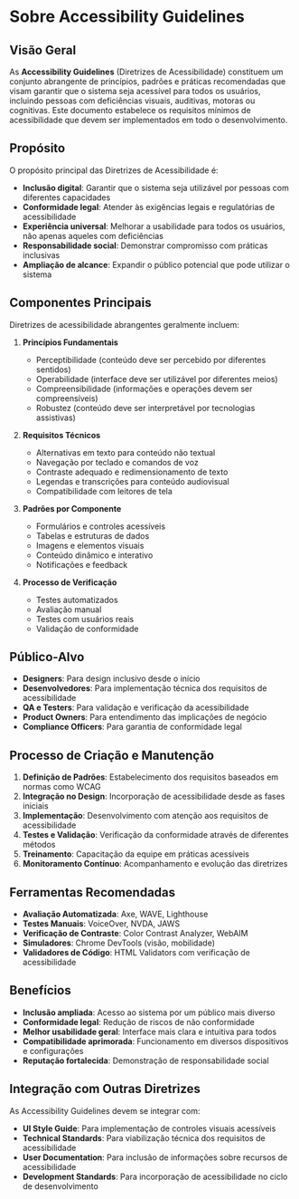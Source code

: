 # Sobre Accessibility Guidelines

## Visão Geral

As **Accessibility Guidelines** (Diretrizes de Acessibilidade) constituem um conjunto abrangente de princípios, padrões e práticas recomendadas que visam garantir que o sistema seja acessível para todos os usuários, incluindo pessoas com deficiências visuais, auditivas, motoras ou cognitivas. Este documento estabelece os requisitos mínimos de acessibilidade que devem ser implementados em todo o desenvolvimento.

## Propósito

O propósito principal das Diretrizes de Acessibilidade é:

- **Inclusão digital**: Garantir que o sistema seja utilizável por pessoas com diferentes capacidades
- **Conformidade legal**: Atender às exigências legais e regulatórias de acessibilidade
- **Experiência universal**: Melhorar a usabilidade para todos os usuários, não apenas aqueles com deficiências
- **Responsabilidade social**: Demonstrar compromisso com práticas inclusivas
- **Ampliação de alcance**: Expandir o público potencial que pode utilizar o sistema

## Componentes Principais

Diretrizes de acessibilidade abrangentes geralmente incluem:

1. **Princípios Fundamentais**

   - Perceptibilidade (conteúdo deve ser percebido por diferentes sentidos)
   - Operabilidade (interface deve ser utilizável por diferentes meios)
   - Compreensibilidade (informações e operações devem ser compreensíveis)
   - Robustez (conteúdo deve ser interpretável por tecnologias assistivas)

2. **Requisitos Técnicos**

   - Alternativas em texto para conteúdo não textual
   - Navegação por teclado e comandos de voz
   - Contraste adequado e redimensionamento de texto
   - Legendas e transcrições para conteúdo audiovisual
   - Compatibilidade com leitores de tela

3. **Padrões por Componente**

   - Formulários e controles acessíveis
   - Tabelas e estruturas de dados
   - Imagens e elementos visuais
   - Conteúdo dinâmico e interativo
   - Notificações e feedback

4. **Processo de Verificação**
   - Testes automatizados
   - Avaliação manual
   - Testes com usuários reais
   - Validação de conformidade

## Público-Alvo

- **Designers**: Para design inclusivo desde o início
- **Desenvolvedores**: Para implementação técnica dos requisitos de acessibilidade
- **QA e Testers**: Para validação e verificação da acessibilidade
- **Product Owners**: Para entendimento das implicações de negócio
- **Compliance Officers**: Para garantia de conformidade legal

## Processo de Criação e Manutenção

1. **Definição de Padrões**: Estabelecimento dos requisitos baseados em normas como WCAG
2. **Integração no Design**: Incorporação de acessibilidade desde as fases iniciais
3. **Implementação**: Desenvolvimento com atenção aos requisitos de acessibilidade
4. **Testes e Validação**: Verificação da conformidade através de diferentes métodos
5. **Treinamento**: Capacitação da equipe em práticas acessíveis
6. **Monitoramento Contínuo**: Acompanhamento e evolução das diretrizes

## Ferramentas Recomendadas

- **Avaliação Automatizada**: Axe, WAVE, Lighthouse
- **Testes Manuais**: VoiceOver, NVDA, JAWS
- **Verificação de Contraste**: Color Contrast Analyzer, WebAIM
- **Simuladores**: Chrome DevTools (visão, mobilidade)
- **Validadores de Código**: HTML Validators com verificação de acessibilidade

## Benefícios

- **Inclusão ampliada**: Acesso ao sistema por um público mais diverso
- **Conformidade legal**: Redução de riscos de não conformidade
- **Melhor usabilidade geral**: Interface mais clara e intuitiva para todos
- **Compatibilidade aprimorada**: Funcionamento em diversos dispositivos e configurações
- **Reputação fortalecida**: Demonstração de responsabilidade social

## Integração com Outras Diretrizes

As Accessibility Guidelines devem se integrar com:

- **UI Style Guide**: Para implementação de controles visuais acessíveis
- **Technical Standards**: Para viabilização técnica dos requisitos de acessibilidade
- **User Documentation**: Para inclusão de informações sobre recursos de acessibilidade
- **Development Standards**: Para incorporação de acessibilidade no ciclo de desenvolvimento
